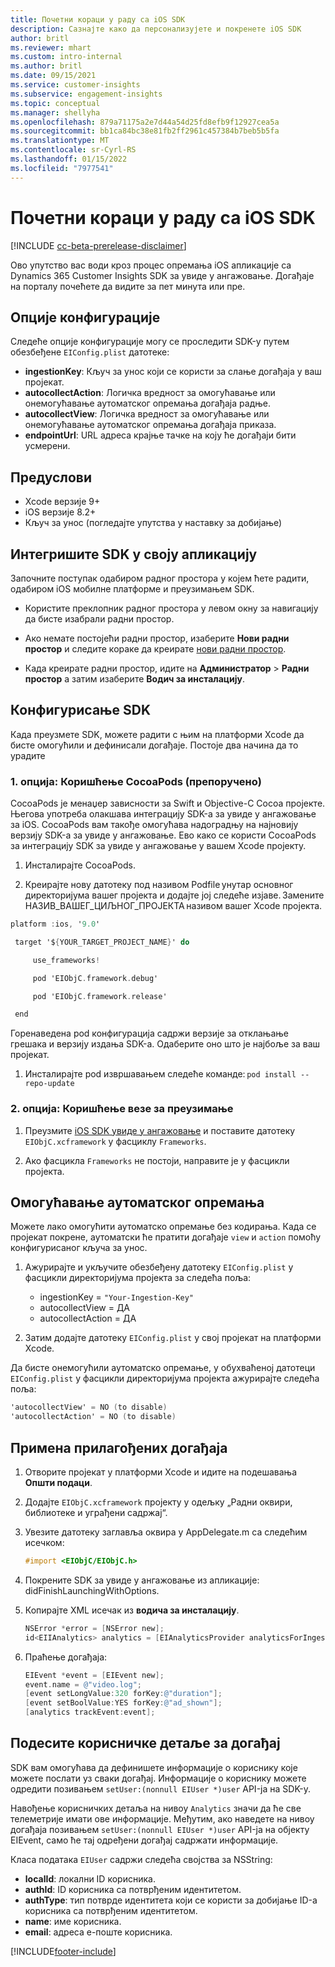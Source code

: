 ```yaml
---
title: Почетни кораци у раду са iOS SDK
description: Сазнајте како да персонализујете и покренете iOS SDK
author: britl
ms.reviewer: mhart
ms.custom: intro-internal
ms.author: britl
ms.date: 09/15/2021
ms.service: customer-insights
ms.subservice: engagement-insights
ms.topic: conceptual
ms.manager: shellyha
ms.openlocfilehash: 879a71175a2e7d44a54d25fd8efb9f12927cea5a
ms.sourcegitcommit: bb1ca84bc38e81fb2ff2961c457384b7beb5b5fa
ms.translationtype: MT
ms.contentlocale: sr-Cyrl-RS
ms.lasthandoff: 01/15/2022
ms.locfileid: "7977541"
---
```

# <a name="get-started-with-the-ios-sdk"></a>Почетни кораци у раду са iOS SDK

[!INCLUDE [cc-beta-prerelease-disclaimer](includes/cc-beta-prerelease-disclaimer.md)]

Ово упутство вас води кроз процес опремања iOS апликације са Dynamics 365 Customer Insights SDK за увиде у ангажовање. Догађаје на порталу почећете да видите за пет минута или пре.

## <a name="configuration-options"></a>Опције конфигурације

Следеће опције конфигурације могу се проследити SDK-у путем обезбеђене `EIConfig.plist` датотеке:

- **ingestionKey**: Кључ за унос који се користи за слање догађаја у ваш пројекат.
- **autocollectAction**: Логичка вредност за омогућавање или онемогућавање аутоматског опремања догађаја радње.
- **autocollectView**: Логичка вредност за омогућавање или онемогућавање аутоматског опремања догађаја приказа.
- **endpointUrl**: URL адреса крајње тачке на коју ће догађаји бити усмерени.

## <a name="prerequisites"></a>Предуслови

- Xcode верзије 9+
- iOS верзије 8.2+
- Кључ за унос (погледајте упутства у наставку за добијање)

## <a name="integrate-the-sdk-into-your-application"></a>Интегришите SDK у своју апликацију

Започните поступак одабиром радног простора у којем ћете радити, одабиром iOS мобилне платформе и преузимањем SDK.

- Користите преклопник радног простора у левом окну за навигацију да бисте изабрали радни простор.

- Ако немате постојећи радни простор, изаберите **Нови радни простор** и следите кораке да креирате [нови радни простор](create-workspace.md).

- Када креирате радни простор, идите на **Администратор** > **Радни простор** а затим изаберите **Водич за инсталацију**.

## <a name="configure-the-sdk"></a>Конфигурисање SDK

Када преузмете SDK, можете радити с њим на платформи Xcode да бисте омогућили и дефинисали догађаје. Постоје два начина да то урадите

### <a name="option-1-using-cocoapods-recommended"></a>1. опција: Коришћење CocoaPods (препоручено)
CocoaPods је менаџер зависности за Swift и Objective-C Cocoa пројекте. Његова употреба олакшава интеграцију SDK-а за увиде у ангажовање за iOS. CocoaPods вам такође омогућава надоградњу на најновију верзију SDK-а за увиде у ангажовање. Ево како се користи CocoaPods за интеграцију SDK за увиде у ангажовање у вашем Xcode пројекту. 

1. Инсталирајте CocoaPods. 

1. Креирајте нову датотеку под називом Podfile унутар основног директоријума вашег пројекта и додајте јој следеће изјаве. Замените НАЗИВ_ВАШЕГ_ЦИЉНОГ_ПРОЈЕКТА називом вашег Xcode пројекта. 
```objectivec
platform :ios, '9.0'  

 target '${YOUR_TARGET_PROJECT_NAME}' do 

     use_frameworks!   

     pod 'EIObjC.framework.debug' 

     pod 'EIObjC.framework.release' 

 end 
```
Горенаведена pod конфигурација садржи верзије за отклањање грешака и верзију издања SDK-а. Одаберите оно што је најбоље за ваш пројекат.

1. Инсталирајте pod извршавањем следеће команде: `pod install --repo-update `

### <a name="option-2-using-download-link"></a>2. опција: Коришћење везе за преузимање

1. Преузмите [iOS SDK увиде у ангажовање](https://download.pi.dynamics.com/sdk/EI-SDKs/ei-ios-sdk.zip) и поставите датотеку `EIObjC.xcframework` у фасциклу `Frameworks`.

1. Ако фасцикла `Frameworks` не постоји, направите је у фасцикли пројекта.

## <a name="enable-auto-instrumentation"></a>Омогућавање аутоматског опремања
 
Можете лако омогућити аутоматско опремање без кодирања. Када се пројекат покрене, аутоматски ће пратити догађаје `view` и `action` помоћу конфигурисаног кључа за унос. 

1. Ажурирајте и укључите обезбеђену датотеку `EIConfig.plist` у фасцикли директоријума пројекта за следећа поља:
    - ingestionKey = `"Your-Ingestion-Key"`
    - autocollectView = ДА
    - autocollectAction = ДА

2. Затим додајте датотеку `EIConfig.plist` у свој пројекат на платформи Xcode. 



Да бисте онемогућили аутоматско опремање, у обухваћеној датотеци `EIConfig.plist` у фасцикли директоријума пројекта ажурирајте следећа поља: 

```objectivec
'autocollectView' = NO (to disable)
'autocollectAction' = NO (to disable)
```


## <a name="implement-custom-events"></a>Примена прилагођених догађаја

1. Отворите пројекат у платформи Xcode и идите на подешавања **Општи подаци**. 
1. Додајте `EIObjC.xcframework` пројекту у одељку „Радни оквири, библиотеке и уграђени садржај“.

1. Увезите датотеку заглавља оквира у AppDelegate.m са следећим исечком:

    ```objectivec
    #import <EIObjC/EIObjC.h>
    ```

1. Покрените SDK за увиде у ангажовање из апликације: didFinishLaunchingWithOptions.
1. Копирајте XML исечак из **водича за инсталацију**.

    ```objectivec
    NSError *error = [NSError new];
    id<EIIAnalytics> analytics = [EIAnalyticsProvider analyticsForIngestionKey:nil error:&error];
    ```

1. Праћење догађаја:

    ```objectivec
    EIEvent *event = [EIEvent new];
    event.name = @"video.log";
    [event setLongValue:320 forKey:@"duration"];
    [event setBoolValue:YES forKey:@"ad_shown"];
    [analytics trackEvent:event];
    ```

## <a name="set-user-details-for-your-event"></a>Подесите корисничке детаље за догађај

SDK вам омогућава да дефинишете информације о кориснику које можете послати уз сваки догађај. Информације о кориснику можете одредити позивањем `setUser:(nonnull EIUser *)user` API-ја на SDK-у.

Навођење корисничких детаља на нивоу `Analytics` значи да ће све телеметрије имати ове информације. Међутим, ако наведете на нивоу догађаја позивањем `setUser:(nonnull EIUser *)user` API-ја на објекту EIEvent, само ће тај одређени догађај садржати информације.

Класа података `EIUser` садржи следећа својства за NSString:

- **localId**: локални ID корисника.
- **authId**: ID корисника са потврђеним идентитетом.
- **authType**: тип потврде идентитета који се користи за добијање ID-а корисника са потврђеним идентитетом.
- **name**: име корисника.
- **email**: адреса е-поште корисника.


[!INCLUDE[footer-include](../includes/footer-banner.md)]
